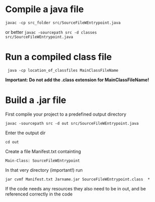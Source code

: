 
# Compile a java file
```javac -cp src_folder src/SourceFileWEntrypoint.java ```

or better 
```javac -sourcepath src -d classes src/SourceFileWEntrypoint.java```

# Run a compiled class file
``` java -cp location_of_classfiles MainClassFileName```

 
**Important: Do not add the .class extension for MainClassFileName!**

# Build a .jar file
First compile your project to a predefined output directory


```javac -sourcepath src -d out src/SourceFileWEntrypoint.java```


Enter the output dir

```cd out ```

Create a file Manifest.txt containting

```Main-Class: SourceFileWEntrypoint```

In that very directory (important!) run

``` jar cvmf Manifest.txt Jarname.jar SourceFileWEntrypoint.class  * ```

If the code needs any resources they also need to be in out, and be referenced correctly in the code

  
